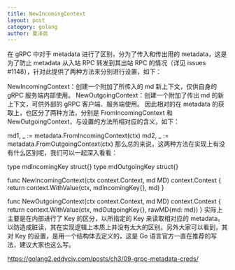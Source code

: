 ```yaml
---
title: NewIncomingContext
layout: post
category: golang
author: 夏泽民
---
```

在 gRPC 中对于 metadata 进行了区别，分为了传入和传出用的 metadata，这是为了防止 metadata 从入站 RPC 转发到其出站 RPC 的情况（详见 issues #1148），针对此提供了两种方法来分别进行设置，如下：

NewIncomingContext：创建一个附加了所传入的 md 新上下文，仅供自身的 gRPC 服务端内部使用。
NewOutgoingContext：创建一个附加了传出 md 的新上下文，可供外部的 gRPC 客户端、服务端使用。
因此相对的在 metadata 的获取上，也区分了两种方法，分别是 FromIncomingContext 和 NewOutgoingContext，与设置的方法所相对应的含义，如下：

md1, _ := metadata.FromIncomingContext(ctx)
md2, _ := metadata.FromOutgoingContext(ctx)
那么总的来说，这两种方法在实现上有没有什么区别呢，我们可以一起深入看看：

type mdIncomingKey struct{}
type mdOutgoingKey struct{}

func NewIncomingContext(ctx context.Context, md MD) context.Context {
	return context.WithValue(ctx, mdIncomingKey{}, md)
}

func NewOutgoingContext(ctx context.Context, md MD) context.Context {
	return context.WithValue(ctx, mdOutgoingKey{}, rawMD{md: md})
}
实际上主要是在内部进行了 Key 的区分，以所指定的 Key 来读取相对应的 metadata，以防造成脏读，其在实现逻辑上本质上并没有太大的区别。另外大家可以看到，其对 Key 的设置，是用一个结构体去定义的，这是 Go 语言官方一直在推荐的写法，建议大家也这么写。
<!-- more -->
https://golang2.eddycjy.com/posts/ch3/09-grpc-metadata-creds/
